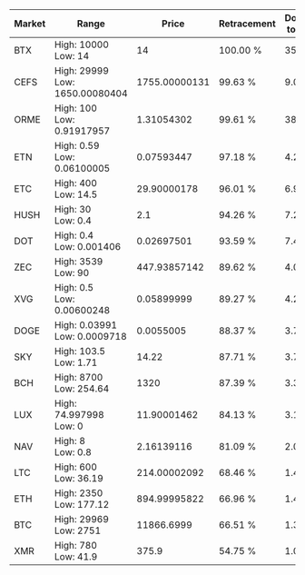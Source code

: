 | Market | Range | Price| Retracement | Doubles to 50% |
| --- | --- | --- | --- | --- |
| BTX | High: 10000<br />Low: 14 | 14 | 100.00 % | 357.64 |
| CEFS | High: 29999<br />Low: 1650.00080404 | 1755.00000131 | 99.63 % | 9.02 |
| ORME | High: 100<br />Low: 0.91917957 | 1.31054302 | 99.61 % | 38.50 |
| ETN | High: 0.59<br />Low: 0.06100005 | 0.07593447 | 97.18 % | 4.29 |
| ETC | High: 400<br />Low: 14.5 | 29.90000178 | 96.01 % | 6.93 |
| HUSH | High: 30<br />Low: 0.4 | 2.1 | 94.26 % | 7.24 |
| DOT | High: 0.4<br />Low: 0.001406 | 0.02697501 | 93.59 % | 7.44 |
| ZEC | High: 3539<br />Low: 90 | 447.93857142 | 89.62 % | 4.05 |
| XVG | High: 0.5<br />Low: 0.00600248 | 0.05899999 | 89.27 % | 4.29 |
| DOGE | High: 0.03991<br />Low: 0.0009718 | 0.0055005 | 88.37 % | 3.72 |
| SKY | High: 103.5<br />Low: 1.71 | 14.22 | 87.71 % | 3.70 |
| BCH | High: 8700<br />Low: 254.64 | 1320 | 87.39 % | 3.39 |
| LUX | High: 74.997998<br />Low: 0 | 11.90001462 | 84.13 % | 3.15 |
| NAV | High: 8<br />Low: 0.8 | 2.16139116 | 81.09 % | 2.04 |
| LTC | High: 600<br />Low: 36.19 | 214.00002092 | 68.46 % | 1.49 |
| ETH | High: 2350<br />Low: 177.12 | 894.99995822 | 66.96 % | 1.41 |
| BTC | High: 29969<br />Low: 2751 | 11866.6999 | 66.51 % | 1.38 |
| XMR | High: 780<br />Low: 41.9 | 375.9 | 54.75 % | 1.09 |
